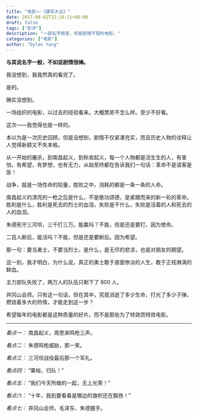 ```yaml
---
title: "电影——《建军大业》"
date: 2017-08-02T22:10:21+08:00
draft: false
tags: ["影评"]
description: "一部名字很差，但是剧情不错的电影。"
categories: ["电影"]
author: "Dylan Yang"
---
```


**与其说名字一般，不如说剧情很棒。**

我没想到，我竟然真的看完了。

是的。

确实没想到。

<!--more-->

一场组织的电影，以过去的经验看来。大概票房不怎么样。至少不好看。

这次——我觉得也是一样的。

本以为是一次历史回顾，但是没想到，剧情不仅紧凑充实，而且历史人物的诠释让人觉得新颖又不失本格。

从一开始的屠杀，到南昌起义，到秋收起义，每一个人物都是活生生的人，有害怕，有希望，有梦想，也有无力，从始至终都在告诉我们一句话：革命不是请客是饭！

战争，就是一场性命的较量，胜败之中，消耗的都是一条一条的人命。

南昌起义的漂亮的一枪之后是什么，不是歌功颂德，是紧跟而来的新一轮的革命。胜利是什么，胜利是死去的烈士的血泪，失败是干什么，失败是活着的人和死去的人的血泪。

朱德死守三河坝，三千打三万。能赢吗？不能，但是还是要打。因为使命。

二百人断后，能活吗？不能，但是还是要断后。因为希望。

那一句：要当勇士，不要当烈士。是什么，是无尽的悲凉，也是对朋友的期望。

这一刻，我才明白，为什么说，真正的勇士敢于直面惨淡的人生，敢于正视淋漓的鲜血。

主力部队失败了，两万人的队伍只剩下了 800 人。

井冈山会师。只有这一句话，但在其中，究竟消逝了多少生命，打光了多少子弹，燃烧着多大的热情，才能走到这一步？

希望每年的电影都是这种质量的好片。而不是那些为了特效而特效电影。

------------------------

*看点一：* 南昌起义，周恩来鸣枪三声。

*看点二：* 朱德鸣枪威胁，那一笑。

*看点三：* 三河坝战役最后那一个军礼。

*看点四：* “粟裕，归队！”

*看点五：* “我们今天所做的一起，无上光荣！”

*看点六：* “十年，我到要看看是哪边的旗帜还在飘扬！”

*看点七：* 井冈山会师，毛泽东、朱德握手。

